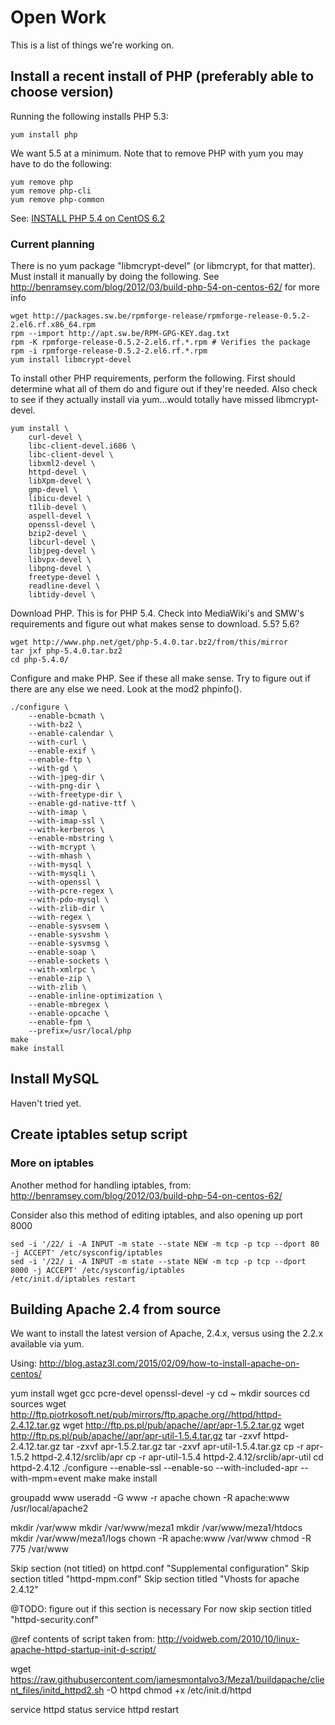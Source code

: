 # Open Work
This is a list of things we're working on.

## Install a recent install of PHP (preferably able to choose version)
Running the following installs PHP 5.3:

```
yum install php
```

We want 5.5 at a minimum. Note that to remove PHP with yum you may have to do the following:

```
yum remove php
yum remove php-cli
yum remove php-common
```

See: [INSTALL PHP 5.4 on CentOS 6.2](http://benramsey.com/blog/2012/03/build-php-54-on-centos-62/)


### Current planning

There is no yum package "libmcrypt-devel" (or libmcrypt, for that matter). Must install it manually by doing the following. See http://benramsey.com/blog/2012/03/build-php-54-on-centos-62/ for more info


```
wget http://packages.sw.be/rpmforge-release/rpmforge-release-0.5.2-2.el6.rf.x86_64.rpm
rpm --import http://apt.sw.be/RPM-GPG-KEY.dag.txt
rpm -K rpmforge-release-0.5.2-2.el6.rf.*.rpm # Verifies the package
rpm -i rpmforge-release-0.5.2-2.el6.rf.*.rpm
yum install libmcrypt-devel
```

To install other PHP requirements, perform the following. First should determine what all of them do and figure out if they're needed. Also check to see if they actually install via yum...would totally have missed libmcrypt-devel.

```
yum install \
	curl-devel \
	libc-client-devel.i686 \
	libc-client-devel \
    libxml2-devel \
    httpd-devel \
    libXpm-devel \
    gmp-devel \
    libicu-devel \
    t1lib-devel \
    aspell-devel \
    openssl-devel \
    bzip2-devel \
    libcurl-devel \
    libjpeg-devel \
    libvpx-devel \
    libpng-devel \
    freetype-devel \
    readline-devel \
    libtidy-devel \
```

Download PHP. This is for PHP 5.4. Check into MediaWiki's and SMW's requirements and figure out what makes sense to download. 5.5? 5.6?

```
wget http://www.php.net/get/php-5.4.0.tar.bz2/from/this/mirror
tar jxf php-5.4.0.tar.bz2
cd php-5.4.0/
```

Configure and make PHP. See if these all make sense. Try to figure out if there are any else we need. Look at the mod2 phpinfo().

```
./configure \
	--enable-bcmath \
	--with-bz2 \
	--enable-calendar \
	--with-curl \
	--enable-exif \
	--enable-ftp \
	--with-gd \
	--with-jpeg-dir \
	--with-png-dir \
	--with-freetype-dir \
	--enable-gd-native-ttf \
	--with-imap \
	--with-imap-ssl \
	--with-kerberos \
	--enable-mbstring \
	--with-mcrypt \
	--with-mhash \
	--with-mysql \
	--with-mysqli \
	--with-openssl \
	--with-pcre-regex \
	--with-pdo-mysql \
	--with-zlib-dir \
	--with-regex \
	--enable-sysvsem \
	--enable-sysvshm \
	--enable-sysvmsg \
	--enable-soap \
	--enable-sockets \
	--with-xmlrpc \
	--enable-zip \
	--with-zlib \
	--enable-inline-optimization \
	--enable-mbregex \
	--enable-opcache \
	--enable-fpm \
	--prefix=/usr/local/php
make
make install
```


## Install MySQL
Haven't tried yet.


## Create iptables setup script




### More on iptables

Another method for handling iptables, from: http://benramsey.com/blog/2012/03/build-php-54-on-centos-62/

Consider also this method of editing iptables, and also opening up port 8000

```
sed -i '/22/ i -A INPUT -m state --state NEW -m tcp -p tcp --dport 80 -j ACCEPT' /etc/sysconfig/iptables
sed -i '/22/ i -A INPUT -m state --state NEW -m tcp -p tcp --dport 8000 -j ACCEPT' /etc/sysconfig/iptables
/etc/init.d/iptables restart
```


## Building Apache 2.4 from source

We want to install the latest version of Apache, 2.4.x, versus using the 2.2.x available via yum.



Using: http://blog.astaz3l.com/2015/02/09/how-to-install-apache-on-centos/




yum install wget gcc pcre-devel openssl-devel -y
cd ~
mkdir sources
cd sources
wget http://ftp.piotrkosoft.net/pub/mirrors/ftp.apache.org//httpd/httpd-2.4.12.tar.gz
wget http://ftp.ps.pl/pub/apache//apr/apr-1.5.2.tar.gz
wget http://ftp.ps.pl/pub/apache//apr/apr-util-1.5.4.tar.gz
tar -zxvf httpd-2.4.12.tar.gz
tar -zxvf apr-1.5.2.tar.gz
tar -zxvf apr-util-1.5.4.tar.gz
cp -r apr-1.5.2 httpd-2.4.12/srclib/apr
cp -r apr-util-1.5.4 httpd-2.4.12/srclib/apr-util
cd httpd-2.4.12
./configure --enable-ssl --enable-so --with-included-apr --with-mpm=event
make
make install



groupadd www
useradd -G www -r apache
chown -R apache:www /usr/local/apache2



mkdir /var/www
mkdir /var/www/meza1
mkdir /var/www/meza1/htdocs
mkdir /var/www/meza1/logs
chown -R apache:www /var/www
chmod -R 775 /var/www



Skip section (not titled) on httpd.conf "Supplemental configuration"
Skip section titled "httpd-mpm.conf"
Skip section titled "Vhosts for apache 2.4.12"

@TODO: figure out if this section is necessary
For now skip section titled "httpd-security.conf"


@ref contents of script taken from: http://voidweb.com/2010/10/linux-apache-httpd-startup-init-d-script/

wget https://raw.githubusercontent.com/jamesmontalvo3/Meza1/buildapache/client_files/initd_httpd2.sh -O httpd
chmod +x /etc/init.d/httpd

service httpd status
service httpd restart

